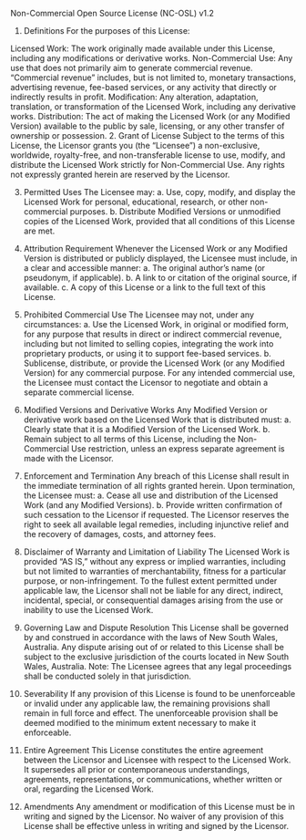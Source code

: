Non-Commercial Open Source License (NC-OSL) v1.2

1. Definitions
For the purposes of this License:

Licensed Work: The work originally made available under this License, including any modifications or derivative works.
Non-Commercial Use: Any use that does not primarily aim to generate commercial revenue. “Commercial revenue” includes, but is not limited to, monetary transactions, advertising revenue, fee-based services, or any activity that directly or indirectly results in profit.
Modification: Any alteration, adaptation, translation, or transformation of the Licensed Work, including any derivative works.
Distribution: The act of making the Licensed Work (or any Modified Version) available to the public by sale, licensing, or any other transfer of ownership or possession.
2. Grant of License
Subject to the terms of this License, the Licensor grants you (the “Licensee”) a non-exclusive, worldwide, royalty-free, and non-transferable license to use, modify, and distribute the Licensed Work strictly for Non-Commercial Use. Any rights not expressly granted herein are reserved by the Licensor.

3. Permitted Uses
The Licensee may:
a. Use, copy, modify, and display the Licensed Work for personal, educational, research, or other non-commercial purposes.
b. Distribute Modified Versions or unmodified copies of the Licensed Work, provided that all conditions of this License are met.

4. Attribution Requirement
Whenever the Licensed Work or any Modified Version is distributed or publicly displayed, the Licensee must include, in a clear and accessible manner:
a. The original author’s name (or pseudonym, if applicable).
b. A link to or citation of the original source, if available.
c. A copy of this License or a link to the full text of this License.

5. Prohibited Commercial Use
The Licensee may not, under any circumstances:
a. Use the Licensed Work, in original or modified form, for any purpose that results in direct or indirect commercial revenue, including but not limited to selling copies, integrating the work into proprietary products, or using it to support fee-based services.
b. Sublicense, distribute, or provide the Licensed Work (or any Modified Version) for any commercial purpose.
For any intended commercial use, the Licensee must contact the Licensor to negotiate and obtain a separate commercial license.

6. Modified Versions and Derivative Works
Any Modified Version or derivative work based on the Licensed Work that is distributed must:
a. Clearly state that it is a Modified Version of the Licensed Work.
b. Remain subject to all terms of this License, including the Non-Commercial Use restriction, unless an express separate agreement is made with the Licensor.

7. Enforcement and Termination
Any breach of this License shall result in the immediate termination of all rights granted herein. Upon termination, the Licensee must:
a. Cease all use and distribution of the Licensed Work (and any Modified Versions).
b. Provide written confirmation of such cessation to the Licensor if requested.
The Licensor reserves the right to seek all available legal remedies, including injunctive relief and the recovery of damages, costs, and attorney fees.

8. Disclaimer of Warranty and Limitation of Liability
The Licensed Work is provided “AS IS,” without any express or implied warranties, including but not limited to warranties of merchantability, fitness for a particular purpose, or non-infringement. To the fullest extent permitted under applicable law, the Licensor shall not be liable for any direct, indirect, incidental, special, or consequential damages arising from the use or inability to use the Licensed Work.

9. Governing Law and Dispute Resolution
This License shall be governed by and construed in accordance with the laws of New South Wales, Australia. Any dispute arising out of or related to this License shall be subject to the exclusive jurisdiction of the courts located in New South Wales, Australia.
Note: The Licensee agrees that any legal proceedings shall be conducted solely in that jurisdiction.

10. Severability
If any provision of this License is found to be unenforceable or invalid under any applicable law, the remaining provisions shall remain in full force and effect. The unenforceable provision shall be deemed modified to the minimum extent necessary to make it enforceable.

11. Entire Agreement
This License constitutes the entire agreement between the Licensor and Licensee with respect to the Licensed Work. It supersedes all prior or contemporaneous understandings, agreements, representations, or communications, whether written or oral, regarding the Licensed Work.

12. Amendments
Any amendment or modification of this License must be in writing and signed by the Licensor. No waiver of any provision of this License shall be effective unless in writing and signed by the Licensor.
